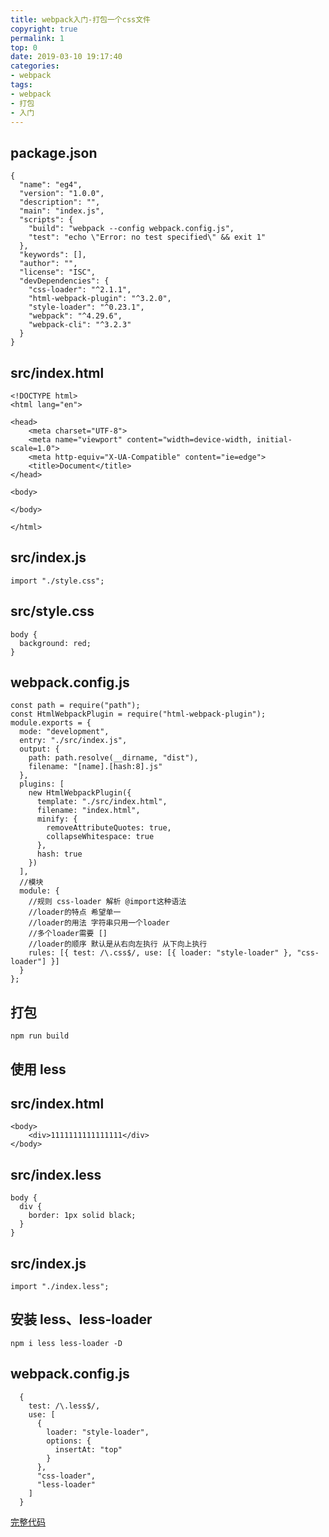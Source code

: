 ```yaml
---
title: webpack入门-打包一个css文件
copyright: true
permalink: 1
top: 0
date: 2019-03-10 19:17:40
categories:
- webpack
tags:
- webpack
- 打包
- 入门
---
```

## 
## package.json

```
{
  "name": "eg4",
  "version": "1.0.0",
  "description": "",
  "main": "index.js",
  "scripts": {
    "build": "webpack --config webpack.config.js",
    "test": "echo \"Error: no test specified\" && exit 1"
  },
  "keywords": [],
  "author": "",
  "license": "ISC",
  "devDependencies": {
    "css-loader": "^2.1.1",
    "html-webpack-plugin": "^3.2.0",
    "style-loader": "^0.23.1",
    "webpack": "^4.29.6",
    "webpack-cli": "^3.2.3"
  }
}
```

## src/index.html

```
<!DOCTYPE html>
<html lang="en">

<head>
    <meta charset="UTF-8">
    <meta name="viewport" content="width=device-width, initial-scale=1.0">
    <meta http-equiv="X-UA-Compatible" content="ie=edge">
    <title>Document</title>
</head>

<body>

</body>

</html>
```

## src/index.js

```
import "./style.css";
```

## src/style.css

```
body {
  background: red;
}
```

## webpack.config.js

```
const path = require("path");
const HtmlWebpackPlugin = require("html-webpack-plugin");
module.exports = {
  mode: "development",
  entry: "./src/index.js",
  output: {
    path: path.resolve(__dirname, "dist"),
    filename: "[name].[hash:8].js"
  },
  plugins: [
    new HtmlWebpackPlugin({
      template: "./src/index.html",
      filename: "index.html",
      minify: {
        removeAttributeQuotes: true,
        collapseWhitespace: true
      },
      hash: true
    })
  ],
  //模块
  module: {
    //规则 css-loader 解析 @import这种语法
    //loader的特点 希望单一
    //loader的用法 字符串只用一个loader
    //多个loader需要 []
    //loader的顺序 默认是从右向左执行 从下向上执行
    rules: [{ test: /\.css$/, use: [{ loader: "style-loader" }, "css-loader"] }]
  }
};
```

## 打包

```
npm run build
```

## 使用 less

## src/index.html

```
<body>
    <div>1111111111111111</div>
</body>
```

## src/index.less

```
body {
  div {
    border: 1px solid black;
  }
}
```

## src/index.js

```
import "./index.less";
```

## 安装 less、less-loader

```
npm i less less-loader -D
```

## webpack.config.js

```
  {
    test: /\.less$/,
    use: [
      {
        loader: "style-loader",
        options: {
          insertAt: "top"
        }
      },
      "css-loader",
      "less-loader"
    ]
  }
```

[完整代码](https://github.com/zhoubichuan/frontend-note/tree/master/3.dev/3.scaffolding/1.webpack/1.base/eg4)
